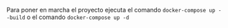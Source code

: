 Para poner en marcha el proyecto ejecuta el comando `docker-compose up --build` o el comando `docker-compose up -d`